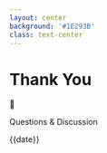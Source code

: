 ```yaml
---
layout: center
background: '#1E293B'
class: text-center
---
```


# Thank You

<div class="text-center text-white">
  <div class="text-6xl mb-4">🚀</div>
  <p class="text-xl font-semibold">Questions & Discussion</p>
  <p class="text-sm opacity-75 mt-4">{{date}}</p>
</div>
